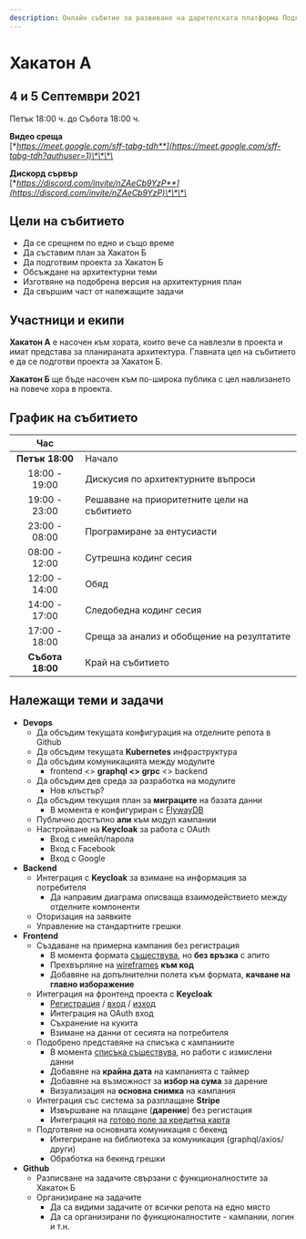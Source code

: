 ```yaml
---
description: Онлайн събитие за развиване на дарителската платформа Подкрепи.бг
---
```


# Хакатон А

## 4 и 5 Септември 2021

Петък 18:00 ч. до Събота 18:00 ч.  
  
**Видео среща**  
[**https://meet.google.com/sff-tabg-tdh**](https://meet.google.com/sff-tabg-tdh?authuser=1)\*\*\*\*

**Дискорд сървър**  
[**https://discord.com/invite/nZAeCb9YzP**](https://discord.com/invite/nZAeCb9YzP)\*\*\*\*

## Цели на събитието

* Да се срещнем по едно и също време
* Да съставим план за Хакатон Б
* Да подготвим проекта за Хакатон Б
* Обсъждане на архитектурни теми
* Изготвяне на подобрена версия на архитектурния план
* Да свършим част от належащите задачи

## Участници и екипи

**Хакатон А** е насочен към хората, които вече са навлезли в проекта и имат представа за планираната архитектура. Главната цел на събитието е да се подготви проекта за Хакатон Б.

**Хакатон Б** ще бъде насочен към по-широка публика с цел навлизането на повече хора в проекта.

## График на събитието

| Час |  |
| :---: | :--- |
| **Петък 18:00** | Начало |
| 18:00 - 19:00 | Дискусия по архитектурните въпроси |
| 19:00 - 23:00 | Решаване на приоритетните цели на събитието |
| 23:00 - 08:00 | Програмиране за ентусиасти |
| 08:00 - 12:00 | Сутрешна кодинг сесия |
| 12:00 - 14:00 | Обяд |
| 14:00 - 17:00 | Следобедна кодинг сесия |
| 17:00 - 18:00 | Среща за анализ и обобщение на резултатите |
| **Събота 18:00** | Край на събитието |

## Належащи теми и задачи

* **Devops**
  * Да обсъдим текущата конфигурация на отделните репота в Github
  * Да обсъдим текущата **Kubernetes** инфраструктура
  * Да обсъдим комуникацията между модулите
    * frontend &lt;&gt; **graphql &lt;&gt; grpc** &lt;&gt; backend
  * Да обсъдим дев среда за разработка на модулите
    * Нов клъстър?
  * Да обсъдим текущия план за **миграците** на базата данни
    * В момента е конфигуриран с [FlywayDB](https://flywaydb.org/)
  * Публично достъпно **апи** към модул кампании
  * Настройване на **Keycloak** за работа с OAuth
    * Вход с имейл/парола
    * Вход с Facebook
    * Вход с Google
* **Backend**
  * Интеграция с **Keycloak** за взимане на информация за потребителя
    * Да направим диаграма описваща взаимодействието между отделните компоненти
  * Оторизация на заявките
  * Управление на стандартните грешки
* **Frontend**
  * Създаване на примерна кампания без регистрация
    * В момента формата [съществува](https://podkrepi.bg/campaigns/create), но **без връзка** с апито
    * Прехвърляне на [wireframes](https://www.figma.com/file/MmvFKzUv6yE5U2wrOpWtwS/Podkrepi.bg?node-id=5055%3A21345) **към код**
    * Добавяне на допълнителни полета към формата, **качване на главно изборажение**
  * Интеграция на фронтенд проекта с **Keycloak**
    * [Регистрация](https://podkrepi.bg/register) / [вход](https://podkrepi.bg/login) / [изход](https://podkrepi.bg/logout)
    * Интеграция на OAuth вход
    * Съхранение на кукита
    * Взимане на данни от сесията на потребителя
  * Подобрено представяне на списъка с кампаниите
    * В момента [списъка съществува](https://podkrepi.bg/campaigns), но работи с измислени данни
    * Добавяне на **крайна дата** на кампанията с таймер
    * Добавяне на възможност за **избор на сума** за дарение
    * Визуализация на **основна снимка** на кампания
  * Интеграция със система за разплащане **Stripe**
    * Извършване на плащане \(**дарение**\) без регистация
    * Интеграция на [готово поле за кредитна карта](https://stripe.com/docs/stripe-js/react)
  * Подготвяне на основната комуникация с бекенд
    * Интегриране на библиотека за комуникация \(graphql/axios/други\)
    * Обработка на бекенд грешки
* **Github**
  * Разписване на задачите свързани с функционалностите за Хакатон Б
  * Организиране на задачите
    * Да са видими задачите от всички репота на едно място
    * Да са организирани по функционалностите - кампании, логин и т.н.

## 

